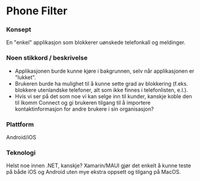 <h1>Phone Filter</h1>

<h3>Konsept</h3>
En "enkel" applikasjon som blokkerer uønskede telefonkall og meldinger.

<h3>Noen stikkord / beskrivelse</h3>

- Applikasjonen burde kunne kjøre i bakgrunnen, selv når applikasjonen er "lukket".
- Brukeren burde ha mulighet til å kunne sette grad av blokkering (f.eks. blokkere utenlandske telefoner, alt som ikke finnes i telefonlisten, e.l.).
- Hvis vi ser på det som noe vi kan selge inn til kunder, kanskje koble den til Ikomm Connect og gi brukeren tilgang til å importere kontaktinformasjon for andre brukere i sin organisasjon?

<h3>Plattform</h3>
Android/iOS

<h3>Teknologi</h3>
Helst noe innen .NET, kanskje? Xamarin/MAUI gjør det enkelt å kunne teste på både iOS og Android uten mye ekstra oppsett og tilgang på MacOS.
